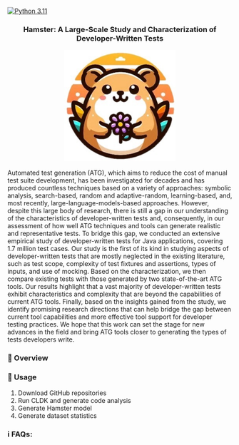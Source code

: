 [![Python 3.11](https://img.shields.io/badge/python-3.11-blue.svg)](https://www.python.org/downloads/release/python-3110/)
<h3 align="center">Hamster: A Large-Scale Study and Characterization of Developer-Written Tests</h3>
<p align="center">
  <img src="doc/hamster.jpg" width="250" height="250">
</p>
Automated test generation (ATG), which aims to reduce the cost of manual test suite development, has been investigated for decades and has produced countless techniques based on a variety of approaches: symbolic analysis, search-based, random and adaptive-random, learning-based, and, most recently, large-language-models-based approaches. 
However, despite this large body of research, there is still a gap in our understanding of the characteristics of developer-written tests and, consequently, in our assessment of how well ATG techniques and tools can generate realistic and representative tests. 
To bridge this gap, we conducted an extensive empirical study of developer-written tests for Java applications, covering 1.7 million test cases. 
Our study is the first of its kind in studying aspects of developer-written tests that are mostly neglected in the existing literature, such as test scope, complexity of test fixtures and assertions, types of inputs, and use of mocking. 
Based on the characterization, we then compare existing tests with those generated by two state-of-the-art ATG tools. 
Our results highlight that a vast majority of developer-written tests exhibit characteristics and complexity that are beyond the capabilities of current ATG tools. 
Finally, based on the insights gained from the study, we identify promising research directions that can help bridge the gap between current tool capabilities and more effective tool support for developer testing practices. 
We hope that this work can set the stage for new advances in the field and bring ATG tools closer to generating the types of tests developers write.

### 👋 Overview

### 💽 Usage

1. Download GitHub repositories
2. Run CLDK and generate code analysis
3. Generate Hamster model
4. Generate dataset statistics


### ℹ️ FAQs:

